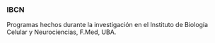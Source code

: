 ### IBCN

Programas hechos durante la investigación en el Instituto de Biología Celular y Neurociencias, F.Med, UBA.
